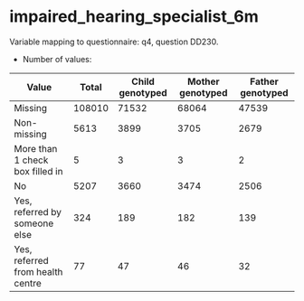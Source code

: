 # impaired_hearing_specialist_6m
Variable mapping to questionnaire: q4, question DD230.
- Number of values:

| Value | Total | Child genotyped | Mother genotyped | Father genotyped |
| ----- | ----- | --------------- | ---------------- | ---------------- |
| Missing | 108010 | 71532 | 68064 | 47539 |
| Non-missing | 5613 | 3899 | 3705 | 2679 |
| More than 1 check box filled in | 5 | 3 | 3 |2 |
| No | 5207 | 3660 | 3474 |2506 |
| Yes, referred by someone else | 324 | 189 | 182 |139 |
| Yes, referred from health centre | 77 | 47 | 46 |32 |



